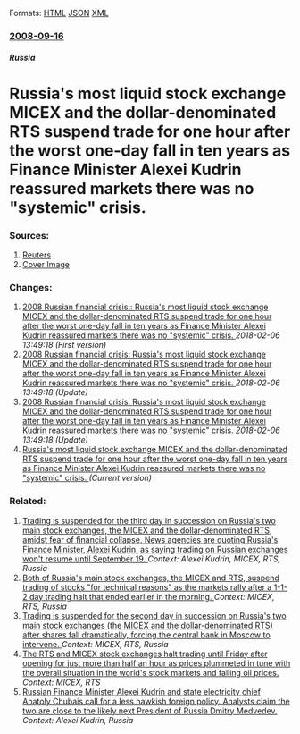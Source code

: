 
Formats: [HTML](/news/2008/09/16/russia-s-most-liquid-stock-exchange-micex-and-the-dollar-denominated-rts-suspend-trade-for-one-hour-after-the-worst-one-day-fall-in-ten-yea.html)  [JSON](/news/2008/09/16/russia-s-most-liquid-stock-exchange-micex-and-the-dollar-denominated-rts-suspend-trade-for-one-hour-after-the-worst-one-day-fall-in-ten-yea.json)  [XML](/news/2008/09/16/russia-s-most-liquid-stock-exchange-micex-and-the-dollar-denominated-rts-suspend-trade-for-one-hour-after-the-worst-one-day-fall-in-ten-yea.xml)  

### [2008-09-16](/news/2008/09/16/index.md)

##### Russia
#  Russia's most liquid stock exchange MICEX and the dollar-denominated RTS suspend trade for one hour after the worst one-day fall in ten years as Finance Minister Alexei Kudrin reassured markets there was no "systemic" crisis. 




### Sources:

1. [Reuters](https://www.reuters.com/article/rbssFinancialServicesAndRealEstateNews/idUSLG65392720080916)
1. [Cover Image](https://s4.reutersmedia.net/resources_v2/images/rcom-default.png)

### Changes:

1. [ 2008 Russian financial crisis:: Russia's most liquid stock exchange MICEX and the dollar-denominated RTS suspend trade for one hour after the worst one-day fall in ten years as Finance Minister Alexei Kudrin reassured markets there was no "systemic" crisis. ](/news/2008/09/16/2008-russian-financial-crisis-russia-s-most-liquid-stock-exchange-micex-and-the-dollar-denominated-rts-suspend-trade-for-one-hour-after-t.md) _2018-02-06 13:49:18 (First version)_
2. [ 2008 Russian financial crisis: Russia's most liquid stock exchange MICEX and the dollar-denominated RTS suspend trade for one hour after the worst one-day fall in ten years as Finance Minister Alexei Kudrin reassured markets there was no "systemic" crisis. ](/news/2008/09/16/2008-russian-financial-crisis-p-russia-s-most-liquid-stock-exchange-micex-and-the-dollar-denominated-rts-suspend-trade-for-one-hour-after.md) _2018-02-06 13:49:18 (Update)_
3. [ 2008 Russian financial crisis: Russia's most liquid stock exchange MICEX and the dollar-denominated RTS suspend trade for one hour after the worst one-day fall in ten years as Finance Minister Alexei Kudrin reassured markets there was no "systemic" crisis. ](/news/2008/09/16/2008-russian-financial-crisis-p-russia-s-most-liquid-stock-exchange-micex-and-the-dollar-denominated-rts-suspend-trade-for-one-hour-after-t.md) _2018-02-06 13:49:18 (Update)_
3. [ Russia's most liquid stock exchange MICEX and the dollar-denominated RTS suspend trade for one hour after the worst one-day fall in ten years as Finance Minister Alexei Kudrin reassured markets there was no "systemic" crisis. ](/news/2008/09/16/russia-s-most-liquid-stock-exchange-micex-and-the-dollar-denominated-rts-suspend-trade-for-one-hour-after-the-worst-one-day-fall-in-ten-yea.md) _(Current version)_

### Related:

1. [ Trading is suspended for the third day in succession on Russia's two main stock exchanges, the MICEX and the dollar-denominated RTS, amidst fear of financial collapse. News agencies are quoting Russia's Finance Minister, Alexei Kudrin, as saying trading on Russian exchanges won't resume until September 19. ](/news/2008/09/18/trading-is-suspended-for-the-third-day-in-succession-on-russia-s-two-main-stock-exchanges-the-micex-and-the-dollar-denominated-rts-amidst.md) _Context: Alexei Kudrin, MICEX, RTS, Russia_
2. [ Both of Russia's main stock exchanges, the MICEX and RTS, suspend trading of stocks "for technical reasons" as the markets rally after a 1-1-2 day trading halt that ended earlier in the morning. ](/news/2008/10/3/both-of-russia-s-main-stock-exchanges-the-micex-and-rts-suspend-trading-of-stocks-for-technical-reasons-as-the-markets-rally-after-a-1.md) _Context: MICEX, RTS, Russia_
3. [ Trading is suspended for the second day in succession on Russia's two main stock exchanges (the MICEX and the dollar-denominated RTS) after shares fall dramatically, forcing the central bank in Moscow to intervene. ](/news/2008/09/17/trading-is-suspended-for-the-second-day-in-succession-on-russia-s-two-main-stock-exchanges-the-micex-and-the-dollar-denominated-rts-after.md) _Context: MICEX, RTS, Russia_
4. [ The RTS and MICEX stock exchanges halt trading until Friday after opening for just more than half an hour as prices plummeted in tune with the overall situation in the world's stock markets and falling oil prices. ](/news/2008/10/8/the-rts-and-micex-stock-exchanges-halt-trading-until-friday-after-opening-for-just-more-than-half-an-hour-as-prices-plummeted-in-tune-with.md) _Context: MICEX, RTS_
5. [ Russian Finance Minister Alexei Kudrin and state electricity chief Anatoly Chubais call for a less hawkish foreign policy. Analysts claim the two are close to the likely next President of Russia Dmitry Medvedev. ](/news/2008/01/30/russian-finance-minister-alexei-kudrin-and-state-electricity-chief-anatoly-chubais-call-for-a-less-hawkish-foreign-policy-analysts-claim-t.md) _Context: Alexei Kudrin, Russia_

